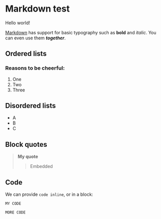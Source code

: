 Markdown test
=============

Hello world!

[Markdown](/md) has support for basic typography such as **bold** and _italic_. You can even use them **_together_**.

Ordered lists
-------------

### Reasons to be cheerful:

1. One
2. Two
3. Three

## Disordered lists

- A
- B
- C

## Block quotes

> **My quote**
>
> > Embedded

## Code

We can provide `code inline`, or in a block:

```
MY CODE

MORE CODE
```
